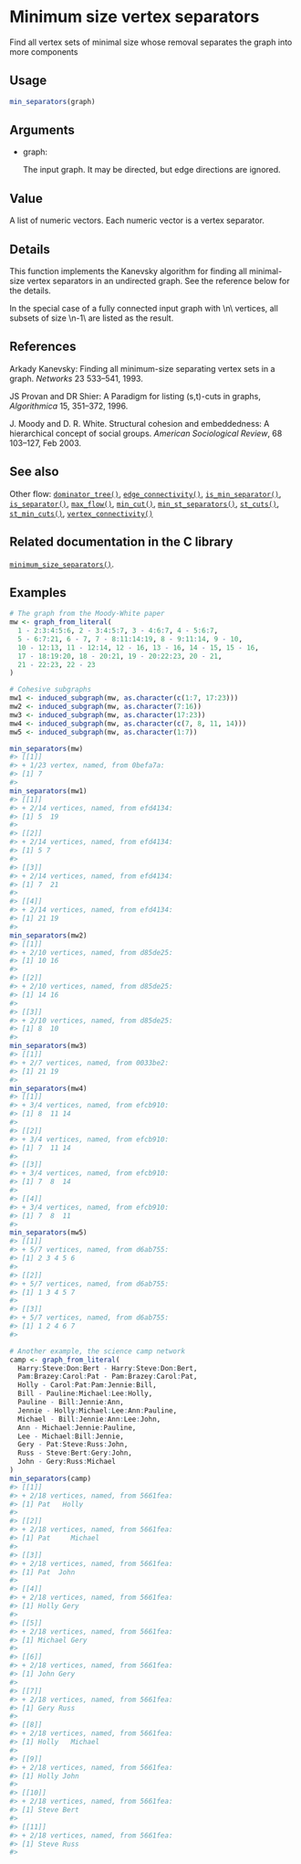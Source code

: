 # Minimum size vertex separators

Find all vertex sets of minimal size whose removal separates the graph
into more components

## Usage

``` r
min_separators(graph)
```

## Arguments

- graph:

  The input graph. It may be directed, but edge directions are ignored.

## Value

A list of numeric vectors. Each numeric vector is a vertex separator.

## Details

This function implements the Kanevsky algorithm for finding all
minimal-size vertex separators in an undirected graph. See the reference
below for the details.

In the special case of a fully connected input graph with \\n\\
vertices, all subsets of size \\n-1\\ are listed as the result.

## References

Arkady Kanevsky: Finding all minimum-size separating vertex sets in a
graph. *Networks* 23 533–541, 1993.

JS Provan and DR Shier: A Paradigm for listing (s,t)-cuts in graphs,
*Algorithmica* 15, 351–372, 1996.

J. Moody and D. R. White. Structural cohesion and embeddedness: A
hierarchical concept of social groups. *American Sociological Review*,
68 103–127, Feb 2003.

## See also

Other flow:
[`dominator_tree()`](https://r.igraph.org/reference/dominator_tree.md),
[`edge_connectivity()`](https://r.igraph.org/reference/edge_connectivity.md),
[`is_min_separator()`](https://r.igraph.org/reference/is_min_separator.md),
[`is_separator()`](https://r.igraph.org/reference/is_separator.md),
[`max_flow()`](https://r.igraph.org/reference/max_flow.md),
[`min_cut()`](https://r.igraph.org/reference/min_cut.md),
[`min_st_separators()`](https://r.igraph.org/reference/min_st_separators.md),
[`st_cuts()`](https://r.igraph.org/reference/st_cuts.md),
[`st_min_cuts()`](https://r.igraph.org/reference/st_min_cuts.md),
[`vertex_connectivity()`](https://r.igraph.org/reference/vertex_connectivity.md)

## Related documentation in the C library

[`minimum_size_separators()`](https://igraph.org/c/html/latest/igraph-Separators.html#igraph_minimum_size_separators).

## Examples

``` r
# The graph from the Moody-White paper
mw <- graph_from_literal(
  1 - 2:3:4:5:6, 2 - 3:4:5:7, 3 - 4:6:7, 4 - 5:6:7,
  5 - 6:7:21, 6 - 7, 7 - 8:11:14:19, 8 - 9:11:14, 9 - 10,
  10 - 12:13, 11 - 12:14, 12 - 16, 13 - 16, 14 - 15, 15 - 16,
  17 - 18:19:20, 18 - 20:21, 19 - 20:22:23, 20 - 21,
  21 - 22:23, 22 - 23
)

# Cohesive subgraphs
mw1 <- induced_subgraph(mw, as.character(c(1:7, 17:23)))
mw2 <- induced_subgraph(mw, as.character(7:16))
mw3 <- induced_subgraph(mw, as.character(17:23))
mw4 <- induced_subgraph(mw, as.character(c(7, 8, 11, 14)))
mw5 <- induced_subgraph(mw, as.character(1:7))

min_separators(mw)
#> [[1]]
#> + 1/23 vertex, named, from 0befa7a:
#> [1] 7
#> 
min_separators(mw1)
#> [[1]]
#> + 2/14 vertices, named, from efd4134:
#> [1] 5  19
#> 
#> [[2]]
#> + 2/14 vertices, named, from efd4134:
#> [1] 5 7
#> 
#> [[3]]
#> + 2/14 vertices, named, from efd4134:
#> [1] 7  21
#> 
#> [[4]]
#> + 2/14 vertices, named, from efd4134:
#> [1] 21 19
#> 
min_separators(mw2)
#> [[1]]
#> + 2/10 vertices, named, from d85de25:
#> [1] 10 16
#> 
#> [[2]]
#> + 2/10 vertices, named, from d85de25:
#> [1] 14 16
#> 
#> [[3]]
#> + 2/10 vertices, named, from d85de25:
#> [1] 8  10
#> 
min_separators(mw3)
#> [[1]]
#> + 2/7 vertices, named, from 0033be2:
#> [1] 21 19
#> 
min_separators(mw4)
#> [[1]]
#> + 3/4 vertices, named, from efcb910:
#> [1] 8  11 14
#> 
#> [[2]]
#> + 3/4 vertices, named, from efcb910:
#> [1] 7  11 14
#> 
#> [[3]]
#> + 3/4 vertices, named, from efcb910:
#> [1] 7  8  14
#> 
#> [[4]]
#> + 3/4 vertices, named, from efcb910:
#> [1] 7  8  11
#> 
min_separators(mw5)
#> [[1]]
#> + 5/7 vertices, named, from d6ab755:
#> [1] 2 3 4 5 6
#> 
#> [[2]]
#> + 5/7 vertices, named, from d6ab755:
#> [1] 1 3 4 5 7
#> 
#> [[3]]
#> + 5/7 vertices, named, from d6ab755:
#> [1] 1 2 4 6 7
#> 

# Another example, the science camp network
camp <- graph_from_literal(
  Harry:Steve:Don:Bert - Harry:Steve:Don:Bert,
  Pam:Brazey:Carol:Pat - Pam:Brazey:Carol:Pat,
  Holly - Carol:Pat:Pam:Jennie:Bill,
  Bill - Pauline:Michael:Lee:Holly,
  Pauline - Bill:Jennie:Ann,
  Jennie - Holly:Michael:Lee:Ann:Pauline,
  Michael - Bill:Jennie:Ann:Lee:John,
  Ann - Michael:Jennie:Pauline,
  Lee - Michael:Bill:Jennie,
  Gery - Pat:Steve:Russ:John,
  Russ - Steve:Bert:Gery:John,
  John - Gery:Russ:Michael
)
min_separators(camp)
#> [[1]]
#> + 2/18 vertices, named, from 5661fea:
#> [1] Pat   Holly
#> 
#> [[2]]
#> + 2/18 vertices, named, from 5661fea:
#> [1] Pat     Michael
#> 
#> [[3]]
#> + 2/18 vertices, named, from 5661fea:
#> [1] Pat  John
#> 
#> [[4]]
#> + 2/18 vertices, named, from 5661fea:
#> [1] Holly Gery 
#> 
#> [[5]]
#> + 2/18 vertices, named, from 5661fea:
#> [1] Michael Gery   
#> 
#> [[6]]
#> + 2/18 vertices, named, from 5661fea:
#> [1] John Gery
#> 
#> [[7]]
#> + 2/18 vertices, named, from 5661fea:
#> [1] Gery Russ
#> 
#> [[8]]
#> + 2/18 vertices, named, from 5661fea:
#> [1] Holly   Michael
#> 
#> [[9]]
#> + 2/18 vertices, named, from 5661fea:
#> [1] Holly John 
#> 
#> [[10]]
#> + 2/18 vertices, named, from 5661fea:
#> [1] Steve Bert 
#> 
#> [[11]]
#> + 2/18 vertices, named, from 5661fea:
#> [1] Steve Russ 
#> 
```
